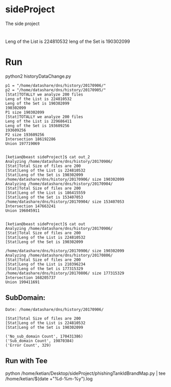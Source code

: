 # sideProject
The side project

#

Leng of the List is 224810532
leng of the Set is 190302099


# Run

python2  historyDataChange.py


```
p1 = "/home/datashare/dns/history/20170906/"
p2 = "/home/datashare/dns/history/20170905/"
[Stat]TOTALLY we analyze 200 files
Leng of the List is 224810532
Leng of the Set is 190302099
190302099
P1 size 190302099
[Stat]TOTALLY we analyze 200 files
Leng of the List is 229686411
Leng of the Set is 193609256
193609256
P2 size 193609256
Intersection 186192286
Union 197719069


[ketian@beast sideProject]$ cat out_2
Analyzing /home/datashare/dns/history/20170906/
[Stat]Total Size of files are 200
[Stat]Leng of the List is 224810532
[Stat]Leng of the Set is 190302099
/home/datashare/dns/history/20170906/ size 190302099
Analyzing /home/datashare/dns/history/20170904/
[Stat]Total Size of files are 200
[Stat]Leng of the List is 186415559
[Stat]Leng of the Set is 153407053
/home/datashare/dns/history/20170904/ size 153407053
Intersection 147663241
Union 196045911


[ketian@beast sideProject]$ cat out
Analyzing /home/datashare/dns/history/20170906/
[Stat]Total Size of files are 200
[Stat]Leng of the List is 224810532
[Stat]Leng of the Set is 190302099

/home/datashare/dns/history/20170906/ size 190302099
Analyzing /home/datashare/dns/history/20170806/
[Stat]Total Size of files are 200
[Stat]Leng of the List is 210396234
[Stat]Leng of the Set is 177315329
/home/datashare/dns/history/20170806/ size 177315329
Intersection 168205737
Union 199411691
```

## SubDomain:

```
Date: /home/datashare/dns/history/20170906/

[Stat]Total Size of files are 200
[Stat]Leng of the List is 224810532
[Stat]Leng of the Set is 190302099

('No_sub_domain Count', 170431386)
('Sub_domain Count', 19870384)
('Error Count', 329)
```

## Run with Tee
python /home/ketian/Desktop/sideProject/phishingTankIdBrandMap.py | tee /home/ketian/$(date +"%d-%m-%y").log

